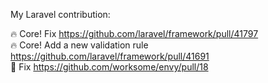My Laravel contribution:

🔥 Core! Fix https://github.com/laravel/framework/pull/41797 <br>
🔥 Core! Add a new validation rule https://github.com/laravel/framework/pull/41691 <br>
🤏 Fix https://github.com/worksome/envy/pull/18 
